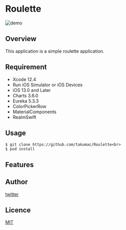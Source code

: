 # Roulette

![demo](https://raw.github.com/wiki/takumac/Roulette/images/add_item.gif)

## Overview
This application is a simple roulette application.

## Requirement
- Xcode 12.4
- Run iOS Simulator or iOS Devices
- iOS 13.0 and Later
- Charts 3.6.0
- Eureka 5.3.3
- ColorPickerRow
- MaterialComponents
- RealmSwift

## Usage
```
$ git clone https://github.com/takumac/Roulette<br>
$ pod install
```

## Features

## Author
[twitter](https://twitter.com/sake_enenen)

## Licence
[MIT](https://......)
